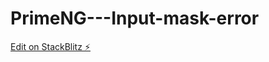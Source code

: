# PrimeNG---Input-mask-error

[Edit on StackBlitz ⚡️](https://stackblitz.com/edit/angular-ivy-q3fgui)